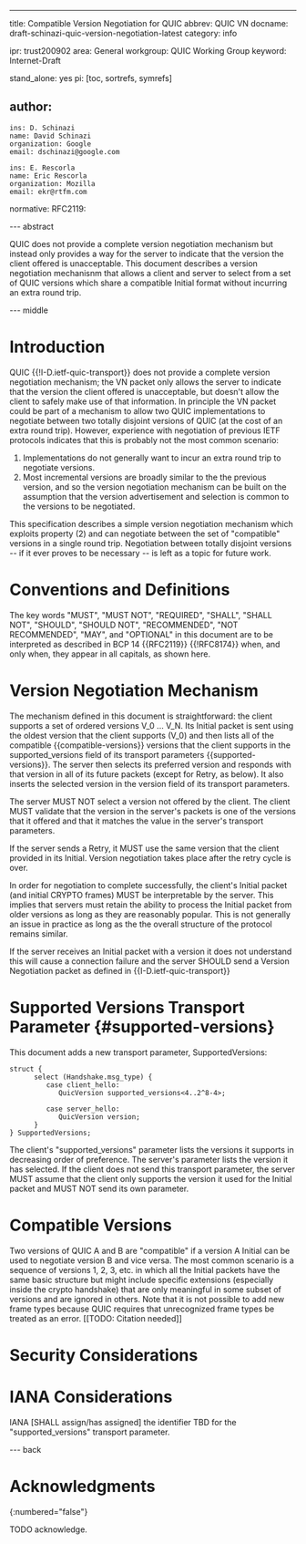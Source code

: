 ---
title: Compatible Version Negotiation for QUIC
abbrev: QUIC VN
docname: draft-schinazi-quic-version-negotiation-latest
category: info

ipr: trust200902
area: General
workgroup: QUIC Working Group
keyword: Internet-Draft

stand_alone: yes
pi: [toc, sortrefs, symrefs]

author:
 -
    ins: D. Schinazi
    name: David Schinazi
    organization: Google
    email: dschinazi@google.com

    ins: E. Rescorla
    name: Eric Rescorla
    organization: Mozilla
    email: ekr@rtfm.com


normative:
  RFC2119:



--- abstract

QUIC does not provide a complete version negotiation mechanism but
instead only provides a way for the server to indicate that the
version the client offered is unacceptable. This document describes
a version negotiation mechanisnm that allows a client and server
to select from a set of QUIC versions which share a compatible
Initial format without incurring an extra round trip.



--- middle

# Introduction

QUIC {{!I-D.ietf-quic-transport}} does not provide a complete
version negotiation mechanism; the VN packet only allows the
server to indicate that the version the client offered is
unacceptable, but doesn't allow the client to safely make
use of that information. In principle the VN packet could be
part of a mechanism to allow two QUIC implementations to negotiate
between two totally disjoint versions of QUIC (at the cost of
an extra round trip). However, experience with negotiation of
previous IETF protocols indicates that this is probably not the
most common scenario:

1. Implementations do not generally want to incur an extra
   round trip to negotiate versions.
1. Most incremental versions are broadly similar to the the
   previous version, and so the version negotiation mechanism
   can be built on the assumption that the version advertisement
   and selection is common to the versions to be negotiated.

This specification describes a simple version negotiation mechanism
which exploits property (2) and can negotiate between the set
of "compatible" versions in a single round trip. Negotiation
between totally disjoint versions -- if it ever proves to be
necessary --  is left as a topic for future work.


# Conventions and Definitions

The key words "MUST", "MUST NOT", "REQUIRED", "SHALL", "SHALL NOT", "SHOULD",
"SHOULD NOT", "RECOMMENDED", "NOT RECOMMENDED", "MAY", and "OPTIONAL" in this
document are to be interpreted as described in BCP 14 {{RFC2119}} {{!RFC8174}}
when, and only when, they appear in all capitals, as shown here.


# Version Negotiation Mechanism

The mechanism defined in this document is straightforward: the client supports a
set of ordered versions V_0 ... V_N. Its Initial packet is sent using the oldest
version that the client supports (V_0) and then lists all of the compatible
{{compatible-versions}} versions that the client supports in the
supported_versions field of its transport parameters {{supported-versions}}. The
server then selects its preferred version and responds with that version in all
of its future packets (except for Retry, as below). It also inserts the selected
version in the version field of its transport parameters.

The server MUST NOT select a version not offered by the client.  The client MUST
validate that the version in the server's packets is one of the versions that it
offered and that it matches the value in the server's transport parameters.

If the server sends a Retry, it MUST use the same version that the client
provided in its Initial. Version negotiation takes place after the retry cycle
is over.

In order for negotiation to complete successfully, the client's Initial packet
(and initial CRYPTO frames) MUST be interpretable by the server. This implies
that servers must retain the ability to process the Initial packet from older
versions as long as they are reasonably popular.  This is not generally an issue
in practice as long as the the overall structure of the protocol remains
similar.

If the server receives an Initial packet with a version it does not understand
this will cause a connection failure and the server SHOULD send a Version
Negotiation packet as defined in {{I-D.ietf-quic-transport}}

# Supported Versions Transport Parameter {#supported-versions}

This document adds a new transport parameter, SupportedVersions:

~~~~
struct {
      select (Handshake.msg_type) {
         case client_hello:
            QuicVersion supported_versions<4..2^8-4>;

         case server_hello:
            QuicVersion version;
      }
} SupportedVersions;
~~~~

The client's "supported_versions" parameter lists the versions it
supports in decreasing order of preference. The server's
parameter lists the version it has selected. If the client
does not send this transport parameter, the server MUST assume
that the client only supports the version it used for the
Initial packet and MUST NOT send its own parameter.


# Compatible Versions

Two versions of QUIC A and B are "compatible" if a version A Initial
can be used to negotiate version B and vice versa. The most common
scenario is a sequence of versions 1, 2, 3, etc. in which all the
Initial packets have the same basic structure but might include
specific extensions (especially inside the crypto handshake)
that are only meaningful in some subset of versions and are ignored
in others. Note that it is not possible to add new frame types
because QUIC requires that unrecognized frame types be treated
as an error. [[TODO: Citation needed]]


# Security Considerations



# IANA Considerations

IANA [SHALL assign/has assigned] the identifier TBD for the "supported_versions"
transport parameter.


--- back

# Acknowledgments
{:numbered="false"}

TODO acknowledge.
